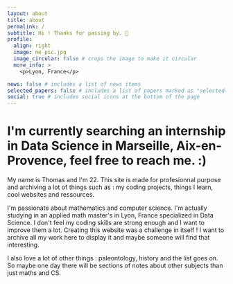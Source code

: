 ```yaml
---
layout: about
title: about
permalink: /
subtitle: Hi ! Thanks for passing by. 👋 
profile:
  align: right
  image: me_pic.jpg
  image_circular: false # crops the image to make it circular
  more_info: >
    <p>Lyon, France</p>

news: false # includes a list of news items
selected_papers: false # includes a list of papers marked as "selected={true}"
social: true # includes social icons at the bottom of the page
---
```


# **I'm currently searching an internship in Data Science in Marseille, Aix-en-Provence, feel free to reach me. :)**

My name is Thomas and I'm 22. This site is made for profesionnal purpose and archiving a lot of things such as : my coding projects, things I learn, cool websites and ressources. 

I'm passionate about mathematics and computer science. I'm actually studying in an applied math master's in Lyon, France specialized in Data Science. I don't feel my coding skills are strong enough and I want to improve them a lot. Creating this website was a challenge in itself ! I want to archive all my work here to display it and maybe someone will find that interesting. 

I also love a lot of other things : paleontology, history and the list goes on. So maybe one day there will be sections of notes about other subjects than just maths and CS. 